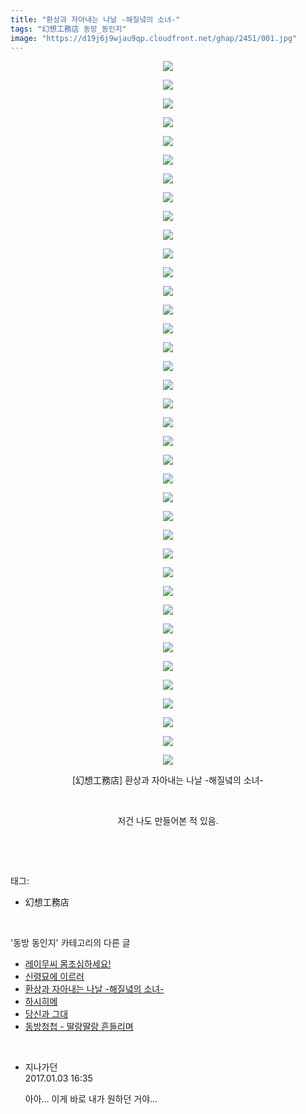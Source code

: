 ```yaml
---
title: "환상과 자아내는 나날 -해질녘의 소녀-"
tags: "幻想工務店 동방_동인지"
image: "https://d19j6j9wjau9qp.cloudfront.net/ghap/2451/001.jpg"
---
```

<div class="article">
<p style="text-align: center; clear: none; float: none;"><img src="{{ site.imgserver8 }}/ghap/2451/001.jpg"/></p>
<p style="text-align: center; clear: none; float: none;"><img src="{{ site.imgserver8 }}/ghap/2451/002.jpg"/></p>
<p style="text-align: center; clear: none; float: none;"><img src="{{ site.imgserver8 }}/ghap/2451/003.jpg"/></p>
<p style="text-align: center; clear: none; float: none;"><img src="{{ site.imgserver8 }}/ghap/2451/004.jpg"/></p>
<p style="text-align: center; clear: none; float: none;"><img src="{{ site.imgserver8 }}/ghap/2451/005.jpg"/></p>
<p style="text-align: center; clear: none; float: none;"><img src="{{ site.imgserver8 }}/ghap/2451/006.jpg"/></p>
<p style="text-align: center; clear: none; float: none;"><img src="{{ site.imgserver8 }}/ghap/2451/007.jpg"/></p>
<p style="text-align: center; clear: none; float: none;"><img src="{{ site.imgserver8 }}/ghap/2451/008.jpg"/></p>
<p style="text-align: center; clear: none; float: none;"><img src="{{ site.imgserver8 }}/ghap/2451/009.jpg"/></p>
<p style="text-align: center; clear: none; float: none;"><img src="{{ site.imgserver8 }}/ghap/2451/010.jpg"/></p>
<p style="text-align: center; clear: none; float: none;"><img src="{{ site.imgserver8 }}/ghap/2451/011.jpg"/></p>
<p style="text-align: center; clear: none; float: none;"><img src="{{ site.imgserver8 }}/ghap/2451/012.jpg"/></p>
<p style="text-align: center; clear: none; float: none;"><img src="{{ site.imgserver8 }}/ghap/2451/013.jpg"/></p>
<p style="text-align: center; clear: none; float: none;"><img src="{{ site.imgserver8 }}/ghap/2451/014.jpg"/></p>
<p style="text-align: center; clear: none; float: none;"><img src="{{ site.imgserver8 }}/ghap/2451/015.jpg"/></p>
<p style="text-align: center; clear: none; float: none;"><img src="{{ site.imgserver8 }}/ghap/2451/016.jpg"/></p>
<p style="text-align: center; clear: none; float: none;"><img src="{{ site.imgserver8 }}/ghap/2451/017.jpg"/></p>
<p style="text-align: center; clear: none; float: none;"><img src="{{ site.imgserver8 }}/ghap/2451/018.jpg"/></p>
<p style="text-align: center; clear: none; float: none;"><img src="{{ site.imgserver8 }}/ghap/2451/019.jpg"/></p>
<p style="text-align: center; clear: none; float: none;"><img src="{{ site.imgserver8 }}/ghap/2451/020.jpg"/></p>
<p style="text-align: center; clear: none; float: none;"><img src="{{ site.imgserver8 }}/ghap/2451/021.jpg"/></p>
<p style="text-align: center; clear: none; float: none;"><img src="{{ site.imgserver8 }}/ghap/2451/022.jpg"/></p>
<p style="text-align: center; clear: none; float: none;"><img src="{{ site.imgserver8 }}/ghap/2451/023.jpg"/></p>
<p style="text-align: center; clear: none; float: none;"><img src="{{ site.imgserver8 }}/ghap/2451/024.jpg"/></p>
<p style="text-align: center; clear: none; float: none;"><img src="{{ site.imgserver8 }}/ghap/2451/025.jpg"/></p>
<p style="text-align: center; clear: none; float: none;"><img src="{{ site.imgserver8 }}/ghap/2451/026.jpg"/></p>
<p style="text-align: center; clear: none; float: none;"><img src="{{ site.imgserver8 }}/ghap/2451/027.jpg"/></p>
<p style="text-align: center; clear: none; float: none;"><img src="{{ site.imgserver8 }}/ghap/2451/028.jpg"/></p>
<p style="text-align: center; clear: none; float: none;"><img src="{{ site.imgserver8 }}/ghap/2451/029.jpg"/></p>
<p style="text-align: center; clear: none; float: none;"><img src="{{ site.imgserver8 }}/ghap/2451/030.jpg"/></p>
<p style="text-align: center; clear: none; float: none;"><img src="{{ site.imgserver8 }}/ghap/2451/031.jpg"/></p>
<p style="text-align: center; clear: none; float: none;"><img src="{{ site.imgserver8 }}/ghap/2451/032.jpg"/></p>
<p style="text-align: center; clear: none; float: none;"><img src="{{ site.imgserver8 }}/ghap/2451/033.jpg"/></p>
<p style="text-align: center; clear: none; float: none;"><img src="{{ site.imgserver8 }}/ghap/2451/034.jpg"/></p>
<p style="text-align: center; clear: none; float: none;"><img src="{{ site.imgserver8 }}/ghap/2451/035.jpg"/></p>
<p style="text-align: center; clear: none; float: none;"><img src="{{ site.imgserver8 }}/ghap/2451/036.jpg"/></p>
<p style="text-align: center; clear: none; float: none;"><img src="{{ site.imgserver8 }}/ghap/2451/037.jpg"/></p>
<p style="text-align: center; clear: none; float: none;"><img src="{{ site.imgserver8 }}/ghap/2451/038.jpg"/></p>
<p style="text-align: center; clear: none; float: none;">[幻想工務店] 환상과 자아내는 나날 -해질녘의 소녀-</p>
<p style="text-align: center; clear: none; float: none;"><br/></p>
<p style="text-align: center; clear: none; float: none;">저건 나도 만들어본 적 있음.</p>
<p><br/></p>
</div><br/>
<div class="tagTrail">
<p>태그: </p>
<ul>
<li>幻想工務店</li>
</ul>
</div><br/>
<div class="another">
<p>'동방 동인지' 카테고리의 다른 글</p>
<ul>
<li><a href="/ghap_2453">레이무씨 몸조심하세요!</a></li>
<li><a href="/ghap_2452">신령묘에 이르러</a></li>
<li><a href="/ghap_2451">환상과 자아내는 나날 -해질녘의 소녀-</a></li>
<li><a href="/ghap_2450">하시히메</a></li>
<li><a href="/ghap_2449">당신과 그대</a></li>
<li><a href="/ghap_2447">동방청첩 - 딸랑딸랑 흔들리며</a></li>
</ul>
</div><br/>
<div class="cb_module cb_fluid">
<div class="cb_wrt cb_profile">
<div class="comment">
<ul>
<li class="cb_thumb_off" id="comment14882388">
<div class="cb_comment_area">
<div class="cb_info_area">
<div class="cb_section">
<span class="cb_nick_name">지나가던</span>
</div>
<div class="cb_section">
<span class="cb_date">2017.01.03 16:35 </span>
</div>
</div>
<div class="cb_dsc_comment">
<p class="cb_dsc">
											아아... 이게 바로 내가 원하던 거야...
										</p>
</div>
</div></li>
</ul>
</div>
</div><!-- commentList close -->
</div><br/>
